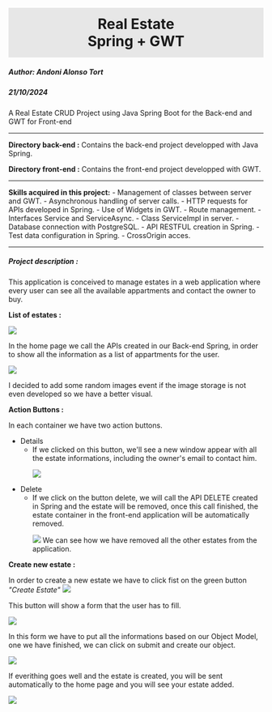 <h1
style="background:#e7e7e7;
text-align:center;
padding: 15px 0;"
>Real Estate <br/>Spring + GWT</h1>
<h5>Author: Andoni Alonso Tort</h5>
<h5>21/10/2024</h5>

A Real Estate CRUD Project using Java Spring Boot for the Back-end and GWT for Front-end
<hr/>

<b>Directory back-end :</b> 
Contains the back-end project developped with Java Spring.

<b>Directory front-end :</b>
Contains the front-end project developped with GWT.

<hr/>

<b>Skills acquired in this project:</b>
    - Management of classes between server and GWT.
    - Asynchronous handling of server calls.
    - HTTP requests for APIs developed in Spring.
    - Use of Widgets in GWT.
    - Route management.
    - Interfaces Service and ServiceAsync.
    - Class ServiceImpl in server.
    - Database connection with PostgreSQL.
    - API RESTFUL creation in Spring.
    - Test data configuration in Spring.
    - CrossOrigin acces.


<hr/>

<h5>Project description :</h5>

This application is conceived to manage estates in a web application where every user can see all the available appartments and contact the owner to buy.


<b>List of estates :</b>

![](./project-images/1_main_page.png)

In the home page we call the APIs created in our Back-end Spring, in order to show all the information as a list of appartments for the user.

![](./project-images/2_main_page.png)

I decided to add some random images event if the image storage is not even developed so we have a better visual.

<b>Action Buttons :</b>

In each container we have two action buttons.

<ul>
    <li>
        Details
        <ul>
            <li>If we clicked on this button, we'll see a new window appear with all the estate informations, including the owner's email to contact him.

![](project-images/3_details.png)
            </li>
        </ul>
    </li>
    <li>Delete
        <ul>
            <li> If we click on the button delete, we will call the API DELETE created in Spring and the estate will be removed, once this call finished, the estate container in the front-end application will be automatically removed.

![](project-images/4_delete.png) We can see how we have removed all the other estates from the application.
            </li>
        </ul>
    </li>
</ul>

<b>Create new estate :</b>

In order to create a new estate we have to click fist on the green button <i>"Create Estate"</i>
![](project-images/5_create_button.png)

This button will show a form that the user has to fill.

![](project-images/6_create_form.png)

In this form we have to put all the informations based on our Object Model,
one we have finished, we can click on submit and create our object.

![](project-images/7_create_submit.png)

If everithing goes well and the estate is created, you will be sent automatically to the home page and you will see your estate added.

![](project-images/8_estate_added.png)
